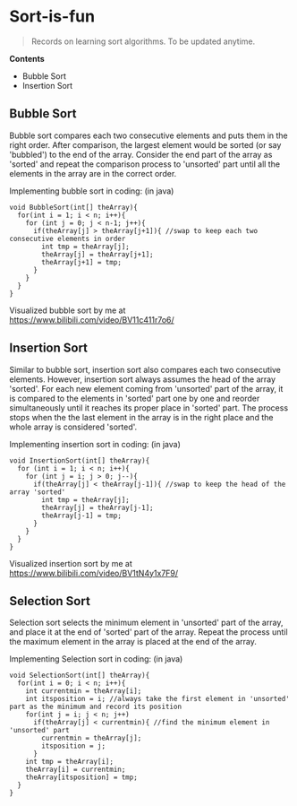 # Sort-is-fun
>Records on learning sort algorithms. To be updated anytime.

**Contents**  
- Bubble Sort  
- Insertion Sort

## Bubble Sort
Bubble sort compares each two consecutive elements and puts them in the right order. After comparison, the largest element would be sorted (or say 'bubbled') to the end of the array. Consider the end part of the array as 'sorted' and repeat the comparison process to 'unsorted' part until all the elements in the array are in the correct order. 

Implementing bubble sort in coding: (in java)
```
void BubbleSort(int[] theArray){
  for(int i = 1; i < n; i++){
    for (int j = 0; j < n-1; j++){
      if(theArray[j] > theArray[j+1]){ //swap to keep each two consecutive elements in order
        int tmp = theArray[j];
        theArray[j] = theArray[j+1];
        theArray[j+1] = tmp;
      }
    }
  }
}
```
Visualized bubble sort by me at  
https://www.bilibili.com/video/BV11c411r7o6/

## Insertion Sort
Similar to bubble sort, insertion sort also compares each two consecutive elements. However, insertion sort always assumes the head of the array 'sorted'. For each new element coming from 'unsorted' part of the array, it is compared to the elements in 'sorted' part one by one and reorder simultaneously until it reaches its proper place in 'sorted' part. The process stops when the the last element in the array is in the right place and the whole array is considered 'sorted'.

Implementing insertion sort in coding: (in java)
```
void InsertionSort(int[] theArray){
  for (int i = 1; i < n; i++){
    for (int j = i; j > 0; j--){
      if(theArray[j] < theArray[j-1]){ //swap to keep the head of the array 'sorted'
        int tmp = theArray[j];
        theArray[j] = theArray[j-1];
        theArray[j-1] = tmp;
      }
    }
  }
}
```
Visualized insertion sort by me at  
https://www.bilibili.com/video/BV1tN4y1x7F9/

## Selection Sort
Selection sort selects the minimum element in 'unsorted' part of the array, and place it at the end of 'sorted' part of the array. Repeat the process until the maximum element in the array is placed at the end of the array.

Implementing Selection sort in coding: (in java)
```
void SelectionSort(int[] theArray){
  for(int i = 0; i < n; i++){
    int currentmin = theArray[i];
    int itsposition = i; //always take the first element in 'unsorted' part as the minimum and record its position
    for(int j = i; j < n; j++)
      if(theArray[j] < currentmin){ //find the minimum element in 'unsorted' part
        currentmin = theArray[j];
        itsposition = j;
      }
    int tmp = theArray[i];
    theArray[i] = currentmin;
    theArray[itsposition] = tmp;
  }
}
```
